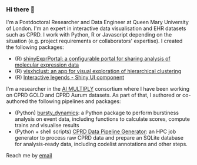 ### Hi there 👋

I'm a Postdoctoral Researcher and Data Engineer at Queen Mary University of London. I'm an expert in interactive data visualisation and EHR datasets such as CPRD. I work with Python, R or Javascript depending on the situation (e.g. project requirements or collaborators' expertise). I created the following packages:

- (R) [shinyExprPortal: a configurable portal for sharing analysis of molecular expression data](http://github.com/C4TB/shinyExprPortal)
- (R) [visxhclust: an app for visual exploration of hierarchical clustering](http://github.com/rhenkin/visxhclust)
- (R) [Interactive legends - Shiny UI component](http://github.com/rhenkin/vfinputs)

I'm a researcher in the [AI MULTIPLY](https://ai-multiply.co.uk/) consortium where I have been working on CPRD GOLD and CPRD Aurum datasets. As part of that, I authored or co-authored the following pipelines and packages:

- (Python) [bursty_dynamics](https://github.com/ai-multiply/bursty_dynamics): a Python package to perform burstiness analysis on event data, including functions to calculate scores, compute trains and visualise results
- (Python + shell scripts) [CPRD Data Pipeline Generator](https://github.com/ai-multiply/CPRD-DataPipelineGenerator): an HPC job generator to process raw CPRD data and prepare an SQLite database for analysis-ready data, including codelist annotations and other steps.

Reach me by <a href="mailto:%72%2e%68%65%6e%6b%69%6e%40%71%6d%75%6c%2e%61%63%2e%75%6b">email</a>

<!--
**rhenkin/rhenkin** is a ✨ _special_ ✨ repository because its `README.md` (this file) appears on your GitHub profile.

Here are some ideas to get you started:

- 🔭 I’m currently working on ...
- 🌱 I’m currently learning ...
- 👯 I’m looking to collaborate on ...
- 🤔 I’m looking for help with ...
- 💬 Ask me about ...
- 📫 How to reach me: ...
- 😄 Pronouns: ...
- ⚡ Fun fact: ...
--> 
